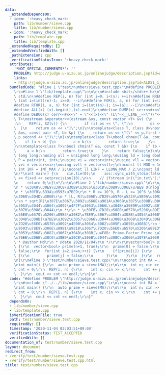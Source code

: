 ```yaml
---
data:
  _extendedDependsOn:
  - icon: ':heavy_check_mark:'
    path: lib/number/sieve.cpp
    title: lib/number/sieve.cpp
  - icon: ':heavy_check_mark:'
    path: lib/template.cpp
    title: lib/template.cpp
  _extendedRequiredBy: []
  _extendedVerifiedWith: []
  _pathExtension: cpp
  _verificationStatusIcon: ':heavy_check_mark:'
  attributes:
    '*NOT_SPECIAL_COMMENTS*': ''
    PROBLEM: http://judge.u-aizu.ac.jp/onlinejudge/description.jsp?id=ALDS1_1_C&lang=ja
    links:
    - http://judge.u-aizu.ac.jp/onlinejudge/description.jsp?id=ALDS1_1_C&lang=ja
  bundledCode: "#line 1 \"test/number/sieve.test.cpp\"\n#define PROBLEM \"http://judge.u-aizu.ac.jp/onlinejudge/description.jsp?id=ALDS1_1_C&lang=ja\"\
    \r\n#line 1 \"lib/template.cpp\"\n\n\n\n#include <bits/stdc++.h>\n\nusing namespace\
    \ std;\n\n#define REP(i, n) for (int i=0; i<(n); ++i)\n#define RREP(i, n) for\
    \ (int i=(int)(n)-1; i>=0; --i)\n#define FOR(i, a, n) for (int i=(a); i<(n); ++i)\n\
    #define RFOR(i, a, n) for (int i=(int)(n)-1; i>=(a); --i)\n\n#define SZ(x) ((int)(x).size())\n\
    #define ALL(x) (x).begin(),(x).end()\n\n#define DUMP(x) cerr<<#x<<\" = \"<<(x)<<endl\n\
    #define DEBUG(x) cerr<<#x<<\" = \"<<(x)<<\" (L\"<<__LINE__<<\")\"<<endl;\n\ntemplate<class\
    \ T>\nostream &operator<<(ostream &os, const vector <T> &v) {\n    os << \"[\"\
    ;\n    REP(i, SZ(v)) {\n        if (i) os << \", \";\n        os << v[i];\n  \
    \  }\n    return os << \"]\";\n}\n\ntemplate<class T, class U>\nostream &operator<<(ostream\
    \ &os, const pair <T, U> &p) {\n    return os << \"(\" << p.first << \" \" <<\
    \ p.second << \")\";\n}\n\ntemplate<class T>\nbool chmax(T &a, const T &b) {\n\
    \    if (a < b) {\n        a = b;\n        return true;\n    }\n    return false;\n\
    }\n\ntemplate<class T>\nbool chmin(T &a, const T &b) {\n    if (b < a) {\n   \
    \     a = b;\n        return true;\n    }\n    return false;\n}\n\nusing ll =\
    \ long long;\nusing ull = unsigned long long;\nusing ld = long double;\nusing\
    \ P = pair<int, int>;\nusing vi = vector<int>;\nusing vll = vector<ll>;\nusing\
    \ vvi = vector<vi>;\nusing vvll = vector<vll>;\n\nconst ll MOD = 1e9 + 7;\nconst\
    \ int INF = INT_MAX / 2;\nconst ll LINF = LLONG_MAX / 2;\nconst ld eps = 1e-9;\n\
    \n/*\nint main() {\n    cin.tie(0);\n    ios::sync_with_stdio(false);\n    cout\
    \ << fixed << setprecision(10);\n\n    // ifstream in(\"in.txt\");\n    // cin.rdbuf(in.rdbuf());\n\
    \n    return 0;\n}\n*/\n\n\n#line 2 \"lib/number/sieve.cpp\"\n\r\n/**\r\n * @brief\r\
    \n * \u30A8\u30E9\u30C8\u30B9\u30C6\u30CD\u30B9\u306E\u7BE9 O(nloglogn)\r\n *\r\
    \n * \u30FB\u533A\u9593\u7BE9\r\n * R <= 10^9, R - L <= 10^6 \u3068\u304B\u306E\
    \u3068\u304D\u306B\r\n * [L, R]\u306E\u7D20\u6570\u5224\u5B9A\u3092\u3059\u308B\
    \r\n * sqrt(R)\u307E\u3067\u3092\u666E\u901A\u306B\u3075\u308B\u3063\u3066\u3001\
    \u3053\u3044\u3064\u3092\u4F7F\u3063\u3066L\u304B\u3089R\u3092\u3075\u308B\u3048\
    \u3070\u3088\u3044\r\n *\r\n * \u30FB\u7D20\u56E0\u6570\u5206\u89E3\r\n * \u7D20\
    \u56E0\u6570\u5206\u89E3\u3082\u7BE9\u3067\u3084\u308B\u3053\u3068\u304C\u3067\
    \u304D\u308B(\u7BE9\u3092\u3057\u3066\u3044\u308B\u3068\u304D\u306B\u3001n\u306E\
    \u7D20\u56E0\u6570\u3092\u4E00\u3064\u3082\u305F\u305B\u308B)\r\n *\r\n * \u533A\
    \u9593\u7BE9\u306E\u8981\u9818\u3067\u7D20\u56E0\u6570\u5206\u89E3\u3059\u308B\
    \u3053\u3068\u3082\u3067\u304D\u308B(\u4F8B: Prime-Factor Prime \u2190 2\u3064\
    \u76EE\u306E\u30C6\u30B9\u30C8\u306B\u3044\u308C\u3066\u307E\u3059)\r\n *\r\n\
    \ * @author Md\r\n * @date 2020/11/04\r\n */\r\n\r\nvector<bool> sieve(int n)\
    \ {\r\n  vector<bool> prime(n+1, true);\r\n  prime[0] = false;\r\n  prime[1] =\
    \ false;\r\n  for(int i=2;i<=n;++i) {\r\n    if(prime[i]) {\r\n      for(int j=2*i;j<=n;j+=i)\
    \ {\r\n        prime[j] = false;\r\n      }\r\n    }\r\n  }\r\n  return prime;\r\
    \n}\r\n#line 3 \"test/number/sieve.test.cpp\"\n\r\nconst int MA = 100000000;\r\
    \nint main() {\r\n  auto prime = sieve(MA);\r\n\r\n  int n; cin >> n;\r\n  int\
    \ cnt = 0;\r\n  REP(i, n) {\r\n    int x; cin >> x;\r\n    cnt += prime[x];\r\n\
    \  }\r\n  cout << cnt << endl;\r\n}\n"
  code: "#define PROBLEM \"http://judge.u-aizu.ac.jp/onlinejudge/description.jsp?id=ALDS1_1_C&lang=ja\"\
    \r\n#include \"../../lib/number/sieve.cpp\"\r\n\r\nconst int MA = 100000000;\r\
    \nint main() {\r\n  auto prime = sieve(MA);\r\n\r\n  int n; cin >> n;\r\n  int\
    \ cnt = 0;\r\n  REP(i, n) {\r\n    int x; cin >> x;\r\n    cnt += prime[x];\r\n\
    \  }\r\n  cout << cnt << endl;\r\n}"
  dependsOn:
  - lib/number/sieve.cpp
  - lib/template.cpp
  isVerificationFile: true
  path: test/number/sieve.test.cpp
  requiredBy: []
  timestamp: '2020-11-04 03:03:51+09:00'
  verificationStatus: TEST_ACCEPTED
  verifiedWith: []
documentation_of: test/number/sieve.test.cpp
layout: document
redirect_from:
- /verify/test/number/sieve.test.cpp
- /verify/test/number/sieve.test.cpp.html
title: test/number/sieve.test.cpp
---
```

